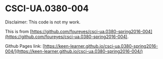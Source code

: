 # CSCI-UA.0380-004

Disclaimer: This code is not my work.

This is from [https://github.com/foureyes/csci-ua.0380-spring2016-004](https://github.com/foureyes/csci-ua.0380-spring2016-004).

Github Pages link: [https://keen-learner.github.io/csci-ua.0380-spring2016-004/](https://keen-learner.github.io/csci-ua.0380-spring2016-004/)
